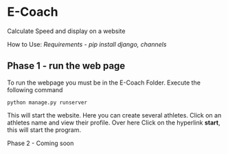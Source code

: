 # E-Coach
Calculate Speed and display on a website

How to Use:
*Requirements - pip install django, channels*

Phase 1 - run the web page <br />
---
To run the webpage you must be in the E-Coach Folder. Execute the following command
```
python manage.py runserver
```
This will start the website. Here you can create several athletes.
Click on an athletes name and view their profile.
Over here Click on the hyperlink **start**, this will start the program.

Phase 2 - Coming soon

